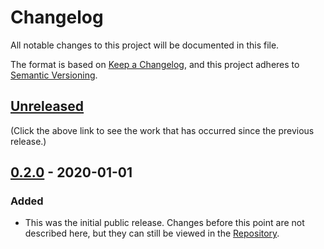 # Changelog
All notable changes to this project will be documented in this file.

The format is based on [Keep a Changelog](https://keepachangelog.com/en/1.0.0/),
and this project adheres to [Semantic Versioning](https://semver.org/spec/v2.0.0.html).

## [Unreleased]
(Click the above link to see the work that has occurred since the previous release.)

## [0.2.0] - 2020-01-01
### Added
- This was the initial public release.  Changes before this point are not described here, but they can still be viewed in the [Repository].

[Unreleased]: https://github.com/likebike/fasteval/compare/0.2.0...HEAD
[0.3.0]: https://github.com/likebike/fasteval------I_HAVE_THIS_HERE_FOR_REFERENCE-------/compare/0.2.0...0.3.0
[0.2.0]: https://github.com/likebike/fasteval/releases/tag/0.2.0
[Repository]: https://github.com/likebike/fasteval

